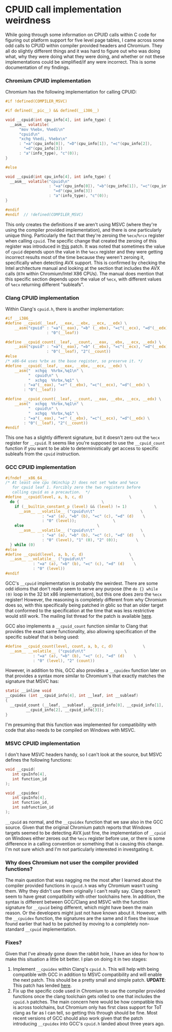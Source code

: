 # CPUID call implementation weirdness

While going through some information on CPUID calls within C code for figuring
out platform support for five level page tables, I came across some odd
calls to CPUID within compiler provided headers and Chromium. They all do
slightly different things and it was hard to figure out who was doing what,
why they were doing what they were doing, and whether or not these implementations
could be simplified/if any were incorrect. This is some documentation of
my findings.

### Chromium CPUID implementation

Chromium has the following implementation for calling CPUID:

```c
#if !defined(COMPILER_MSVC)

#if defined(__pic__) && defined(__i386__)

void __cpuid(int cpu_info[4], int info_type) {
  __asm__ volatile(
      "mov %%ebx, %%edi\n"
      "cpuid\n"
      "xchg %%edi, %%ebx\n"
      : "=a"(cpu_info[0]), "=D"(cpu_info[1]), "=c"(cpu_info[2]),
        "=d"(cpu_info[3])
      : "a"(info_type), "c"(0));
}

#else

void __cpuid(int cpu_info[4], int info_type) {
  __asm__ volatile("cpuid\n"
                   : "=a"(cpu_info[0]), "=b"(cpu_info[1]), "=c"(cpu_info[2]),
                     "=d"(cpu_info[3])
                   : "a"(info_type), "c"(0));
}

#endif
#endif  // !defined(COMPILER_MSVC)
```

This only creates the definitions if we aren't using MSVC (where they're
using the compiler provided implementation), and there is one particularly
unique thing. Particularly the fact that they're zeroing the `%ecx`/`%rcx`
register when calling `cpuid`. The specific change that created the zeroing
of this register was introduced in [this](https://codereview.chromium.org/2611683002)
patch. It was noted that sometimes the value of `cpuid` depends upon the
value in the `%ecx` register and they were getting incorrect results most
of the time because they weren't zeroing it, specifically when detecting AVX
support. This is confirmed by checking the Intel architecture manual and looking
at the section that includes the AVX calls (`07H` within Chromium/Intel
X86 CPUs). The manual does mention that this specific section depends upon the
value of `%ecx`, with different values of `%ecx` returning different "subleafs".

### Clang CPUID implementation

Within Clang's `cpuid.h`, there is another implementation:

```c
#if __i386__
#define __cpuid(__leaf, __eax, __ebx, __ecx, __edx) \
    __asm("cpuid" : "=a"(__eax), "=b" (__ebx), "=c"(__ecx), "=d"(__edx) \
                  : "0"(__leaf))

#define __cpuid_count(__leaf, __count, __eax, __ebx, __ecx, __edx) \
    __asm("cpuid" : "=a"(__eax), "=b" (__ebx), "=c"(__ecx), "=d"(__edx) \
                  : "0"(__leaf), "2"(__count))
#else
/* x86-64 uses %rbx as the base register, so preserve it. */
#define __cpuid(__leaf, __eax, __ebx, __ecx, __edx) \
    __asm("  xchgq  %%rbx,%q1\n" \
          "  cpuid\n" \
          "  xchgq  %%rbx,%q1" \
        : "=a"(__eax), "=r" (__ebx), "=c"(__ecx), "=d"(__edx) \
        : "0"(__leaf))

#define __cpuid_count(__leaf, __count, __eax, __ebx, __ecx, __edx) \
    __asm("  xchgq  %%rbx,%q1\n" \
          "  cpuid\n" \
          "  xchgq  %%rbx,%q1" \
        : "=a"(__eax), "=r" (__ebx), "=c"(__ecx), "=d"(__edx) \
        : "0"(__leaf), "2"(__count))
#endif
```

This one has a slightly different signature, but it doesn't zero out the `%ecx`
register for `__cpuid`. It seems like you're supposed to use the `__cpuid_count`
function if you want to be able to deterministically get access to specific
subleafs from the `cpuid` instruction.

### GCC CPUID implementation

```c
#ifndef __x86_64__
/* At least one cpu (Winchip 2) does not set %ebx and %ecx
   for cpuid leaf 1. Forcibly zero the two registers before
   calling cpuid as a precaution.  */
#define __cpuid(level, a, b, c, d)                    \
  do {                                    \
    if (__builtin_constant_p (level) && (level) != 1)            \
      __asm__ __volatile__ ("cpuid\n\t"                    \
                : "=a" (a), "=b" (b), "=c" (c), "=d" (d)    \
                : "0" (level));                \
    else                                \
      __asm__ __volatile__ ("cpuid\n\t"                    \
                : "=a" (a), "=b" (b), "=c" (c), "=d" (d)    \
                : "0" (level), "1" (0), "2" (0));        \
  } while (0)
#else
#define __cpuid(level, a, b, c, d)                    \
  __asm__ __volatile__ ("cpuid\n\t"                    \
            : "=a" (a), "=b" (b), "=c" (c), "=d" (d)    \
            : "0" (level))
#endif
```

GCC's `__cpuid` implementation is probably the weirdest. There are some odd
idioms that don't really seem to serve any purpose (the `do {} while (0)` loop
in the 32 bit x86 implementation), but this one does zero the `%ecx` register!
However, the reasoning is completely different from why Chromium does so, with
this specifically being patched in gblic so that an older target that conformed
to the specification at the time that was less restrictive would still work. The
mailing list thread for the patch is available [here](https://gcc.gnu.org/pipermail/gcc-patches/2019-May/521977.html).

GCC also implements a `__cpuid_count` function similar to Clang that provides
the exact same functionality, also allowing specification of the specific
subleaf that is being used:

```c
#define __cpuid_count(level, count, a, b, c, d)				\
  __asm__ __volatile__ ("cpuid\n\t"					\
			: "=a" (a), "=b" (b), "=c" (c), "=d" (d)	\
			: "0" (level), "2" (count))
```

However, in addition to this, GCC also provides a `__cpuidex` function later on
that provides a syntax more similar to Chromium's that exactly matches the
signature that MSVC has:

```c
static __inline void
__cpuidex (int __cpuid_info[4], int __leaf, int __subleaf)
{
  __cpuid_count (__leaf, __subleaf, __cpuid_info[0], __cpuid_info[1],
		 __cpuid_info[2], __cpuid_info[3]);
}
```

I'm presuming that this function was implemented for compatibility with code
that also needs to be compiled on Windows with MSVC.

### MSVC CPUID implementation

I don't have MSVC headers handy, so I can't look at the source, but MSVC defines
the following functions:

```c
void __cpuid(
   int cpuInfo[4],
   int function_id
);

void __cpuidex(
   int cpuInfo[4],
   int function_id,
   int subfunction_id
);
```

`__cpuid` as normal, and the `__cpuidex` function that we saw also in the GCC
source. Given that the original Chromium patch reports that Windows targets
seemed to be detecting AVX just fine, the implementation of `__cpuid` on Windows
either zeroes out the `%ecx` register before use, or there is some difference in
a calling convention or something that is causing this change. I'm not sure which
and I'm not particularly interested in investgating it.

### Why does Chromium not user the compiler provided functions?

The main question that was nagging me the most after I learned about the compiler
provided functions in `cpuid.h` was why Chromium wasn't using them. Why they didn't
use them originally I can't really say. Clang doesn't seem to have great compatibility
with other toolchains here. In addition, the syntax is different between GCC/Clang
and MSVC with the function signature for `__cpuid` being different, which might have
been the main reason. Or the developers might just not have known about it. However,
with the `__cpuidex` function, the signatures are the same and it fixes the issue
found earlier that had to be patched by moving to a completely non-standard
`__cpuid` implementation.

### Fixes?

Given that I've already gone down the rabbit hole, I have an idea for how to
make this situation a little bit better. I plan on doing it in two stages:

1. Implement `__cpuidex` within Clang's `cpuid.h`. This will help with being
compatible with GCC in addition to MSVC compatibility and will enable the next
patch. This should be a pretty small and simple patch. **UPDATE**: This
patch has lended [here](https://reviews.llvm.org/D150646).
2. Fix up the specific code used in Chromium to use the compiler provided
functions once the clang toolchain gets rolled to one that includes the
`cpuid.h` patches. The main concern here would be how compatible this is
across toolchains, but Chromium only has first class support for ToT clang
as far as I can tell, so getting this through should be fine. Most recent
versions of GCC should also work given that the patch introducing `__cpuidex`
into GCC's `cpuid.h` landed about three years ago.
